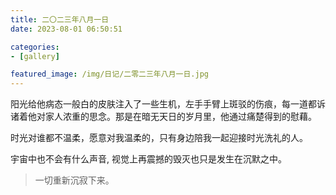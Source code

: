 ```yaml
---
title: 二〇二三年八月一日
date: 2023-08-01 06:50:51

categories:
- [gallery]

featured_image: /img/日记/二零二三年八月一日.jpg
---
```


阳光给他病态一般白的皮肤注入了一些生机，左手手臂上斑驳的伤痕，每一道都诉诸着他对家人浓重的思念。那是在暗无天日的岁月里，他通过痛楚得到的慰藉。

时光对谁都不温柔，愿意对我温柔的，只有身边陪我一起迎接时光洗礼的人。

宇宙中也不会有什么声音, 视觉上再震撼的毁灭也只是发生在沉默之中。

> 一切重新沉寂下来。

